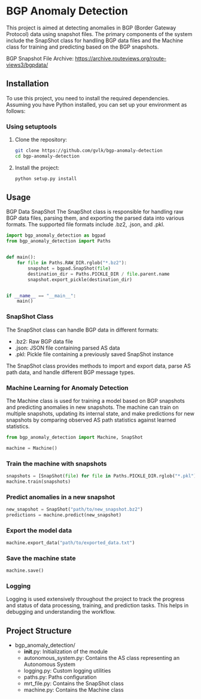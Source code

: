 # BGP Anomaly Detection

This project is aimed at detecting anomalies in BGP (Border Gateway Protocol) data using snapshot files. The primary
components of the system include the SnapShot class for handling BGP data files and the Machine class for training and
predicting based on the BGP snapshots.

BGP Snapshot File Archive: https://archive.routeviews.org/route-views3/bgpdata/

## Installation

To use this project, you need to install the required dependencies. Assuming you have Python installed, you can set up
your environment as follows:

### Using setuptools

1. Clone the repository:

    ```bash
    git clone https://github.com/gvlk/bgp-anomaly-detection
    cd bgp-anomaly-detection
    ```

2. Install the project:

    ```bash
    python setup.py install
   ```

## Usage

BGP Data SnapShot
The SnapShot class is responsible for handling raw BGP data files, parsing them, and exporting the parsed data into
various formats. The supported file formats include .bz2, .json, and .pkl.

```python
import bgp_anomaly_detection as bgpad
from bgp_anomaly_detection import Paths


def main():
    for file in Paths.RAW_DIR.rglob("*.bz2"):
        snapshot = bgpad.SnapShot(file)
        destination_dir = Paths.PICKLE_DIR / file.parent.name
        snapshot.export_pickle(destination_dir)


if __name__ == "__main__":
    main()
```

### SnapShot Class

The SnapShot class can handle BGP data in different formats:

- .bz2: Raw BGP data file
- .json: JSON file containing parsed AS data
- .pkl: Pickle file containing a previously saved SnapShot instance

The SnapShot class provides methods to import and export data, parse AS path data, and handle different BGP message
types.

### Machine Learning for Anomaly Detection

The Machine class is used for training a model based on BGP snapshots and predicting anomalies in new snapshots. The
machine can train on multiple snapshots, updating its internal state, and make predictions for new snapshots by
comparing observed AS path statistics against learned statistics.

```python
from bgp_anomaly_detection import Machine, SnapShot

machine = Machine()
```

### Train the machine with snapshots

```python
snapshots = [SnapShot(file) for file in Paths.PICKLE_DIR.rglob("*.pkl")]
machine.train(snapshots)
```

### Predict anomalies in a new snapshot

```python
new_snapshot = SnapShot("path/to/new_snapshot.bz2")
predictions = machine.predict(new_snapshot)
```

### Export the model data

```python
machine.export_data("path/to/exported_data.txt")
```

### Save the machine state

```python
machine.save()
```

### Logging

Logging is used extensively throughout the project to track the progress and status of data processing, training, and
prediction tasks. This helps in debugging and understanding the workflow.

## Project Structure

- bgp_anomaly_detection/
    - __init__.py: Initialization of the module
    - autonomous_system.py: Contains the AS class representing an Autonomous System
    - logging.py: Custom logging utilities
    - paths.py: Paths configuration
    - mrt_file.py: Contains the SnapShot class
    - machine.py: Contains the Machine class
